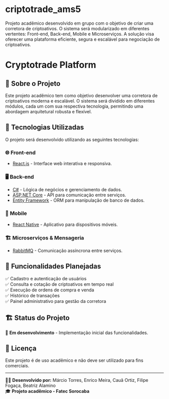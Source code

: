 # criptotrade_ams5
Projeto acadêmico desenvolvido em grupo com o objetivo de criar uma corretora de criptoativos. O sistema será modularizado em diferentes vertentes: Front-end, Back-end, Mobile e Microserviços. A solução visa oferecer uma plataforma eficiente, segura e escalável para negociação de criptoativos.

# Cryptotrade Platform

## 📌 Sobre o Projeto
Este projeto acadêmico tem como objetivo desenvolver uma corretora de criptoativos moderna e escalável. O sistema será dividido em diferentes módulos, cada um com sua respectiva tecnologia, permitindo uma abordagem arquitetural robusta e flexível.

## 🚀 Tecnologias Utilizadas
O projeto será desenvolvido utilizando as seguintes tecnologias:

### 🌐 **Front-end**
- [React.js](https://react.dev/) - Interface web interativa e responsiva.

### 🖥️ **Back-end**
- [C#](https://learn.microsoft.com/en-us/dotnet/csharp/) - Lógica de negócios e gerenciamento de dados.
- [ASP.NET Core](https://learn.microsoft.com/en-us/aspnet/core/) - API para comunicação entre serviços.
- [Entity Framework](https://learn.microsoft.com/en-us/ef/) - ORM para manipulação de banco de dados.

### 📱 **Mobile**
- [React Native](https://reactnative.dev/) - Aplicativo para dispositivos móveis.

### 🏗️ **Microserviços & Mensageria**
- [RabbitMQ](https://www.rabbitmq.com/) - Comunicação assíncrona entre serviços.

## 📖 Funcionalidades Planejadas
✅ Cadastro e autenticação de usuários  
✅ Consulta e cotação de criptoativos em tempo real  
✅ Execução de ordens de compra e venda  
✅ Histórico de transações  
✅ Painel administrativo para gestão da corretora  

## 🏗️ Status do Projeto
🔧 **Em desenvolvimento** - Implementação inicial das funcionalidades.

## 📄 Licença
Este projeto é de uso acadêmico e não deve ser utilizado para fins comerciais.

---
👨‍💻 **Desenvolvido por:** Márcio Torres, Enrico Meira, Cauã Ortiz, Filipe Fogaça, Beatriz Alamino  
🎓 **Projeto acadêmico - Fatec Sorocaba**
